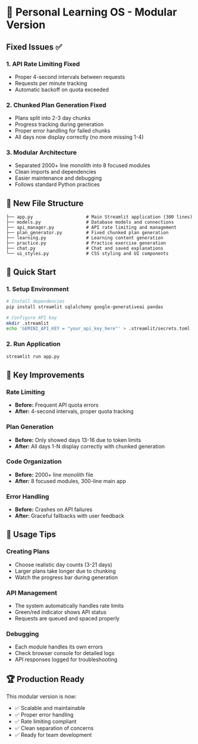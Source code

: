 # 🚀 Personal Learning OS - Modular Version

## Fixed Issues ✅

### 1. **API Rate Limiting Fixed**
- Proper 4-second intervals between requests
- Requests per minute tracking
- Automatic backoff on quota exceeded

### 2. **Chunked Plan Generation Fixed** 
- Plans split into 2-3 day chunks
- Progress tracking during generation
- Proper error handling for failed chunks
- All days now display correctly (no more missing 1-4)

### 3. **Modular Architecture**
- Separated 2000+ line monolith into 8 focused modules
- Clean imports and dependencies
- Easier maintenance and debugging
- Follows standard Python practices

## 📁 New File Structure

```
├── app.py                    # Main Streamlit application (300 lines)
├── models.py                 # Database models and connections
├── api_manager.py            # API rate limiting and management  
├── plan_generator.py         # Fixed chunked plan generation
├── learning.py               # Learning content generation
├── practice.py               # Practice exercise generation
├── chat.py                   # Chat and saved explanations
└── ui_styles.py              # CSS styling and UI components
```

## 🚀 Quick Start

### 1. Setup Environment
```bash
# Install dependencies
pip install streamlit sqlalchemy google-generativeai pandas

# Configure API key
mkdir .streamlit
echo 'GEMINI_API_KEY = "your_api_key_here"' > .streamlit/secrets.toml
```

### 2. Run Application
```bash
streamlit run app.py
```

## 🔧 Key Improvements

### Rate Limiting
- **Before:** Frequent API quota errors
- **After:** 4-second intervals, proper quota tracking

### Plan Generation  
- **Before:** Only showed days 13-16 due to token limits
- **After:** All days 1-N display correctly with chunked generation

### Code Organization
- **Before:** 2000+ line monolith file
- **After:** 8 focused modules, 300-line main app

### Error Handling
- **Before:** Crashes on API failures
- **After:** Graceful fallbacks with user feedback

## 🎯 Usage Tips

### Creating Plans
- Choose realistic day counts (3-21 days)
- Larger plans take longer due to chunking
- Watch the progress bar during generation

### API Management
- The system automatically handles rate limits
- Green/red indicator shows API status
- Requests are queued and spaced properly

### Debugging
- Each module handles its own errors
- Check browser console for detailed logs
- API responses logged for troubleshooting

## 🏆 Production Ready

This modular version is now:
- ✅ Scalable and maintainable
- ✅ Proper error handling  
- ✅ Rate limiting compliant
- ✅ Clean separation of concerns
- ✅ Ready for team development
